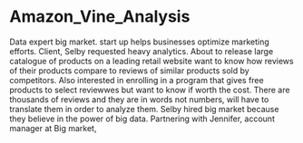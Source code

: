# Amazon_Vine_Analysis

Data expert big market. start up helps businesses optimize marketing efforts. Client, Selby requested heavy analytics. About to release large catalogue of products on a leading retail website want to know how reviews of their products compare to reviews of similar products sold by competitors. Also interested in enrolling in a program that gives free products to select reviewwes but want to know if worth the cost. There are thousands of reviews and they are in words not numbers, will have to translate them in order to analyze them. Selby hired big market because they believe in the power of big data. Partnering with Jennifer, account manager at Big market, 
